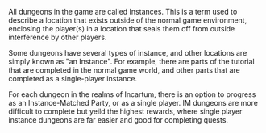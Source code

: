 All dungeons in the game are called Instances. This is a term used to describe a location that exists outside of the normal game environment, enclosing the player(s) in a location that seals them off from outside interference by other players.

Some dungeons have several types of instance, and other locations are simply known as "an Instance". For example, there are parts of the tutorial that are completed in the normal game world, and other parts that are completed as a single-player instance.

For each dungeon in the realms of Incartum, there is an option to progress as an Instance-Matched Party, or as a single player. IM dungeons are more difficult to complete but yeild the highest rewards, where single player instance dungeons are far easier and good for completing quests.
